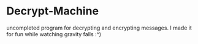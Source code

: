 # Decrypt-Machine
uncompleted program for decrypting and encrypting messages. I made it for fun while watching gravity falls :^)

